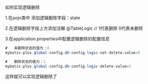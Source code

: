 如何实现逻辑删除

1.在pojo类中  添加逻辑删除字段：state

2.在逻辑删除字段上方添加注解  @TableLogic // 1代表删除 0代表未删除

3.在application.properties中配置逻辑删除的配置信息

```java
#   未删除状态的值为：0
mybatis-plus.global-config.db-config.logic-not-delete-value=0

#   删除状态的值为：1
mybatis-plus.global-config.db-config.logic-delete-value=1
```

这样就可以实现逻辑删除了